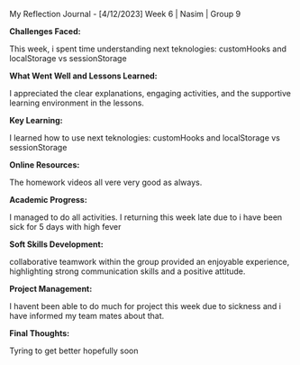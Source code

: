 My Reflection Journal - [4/12/2023]
Week 6 | Nasim | Group 9

**Challenges Faced:**

This week, i spent time understanding next teknologies: customHooks and localStorage vs sessionStorage

**What Went Well and Lessons Learned:**

I appreciated the clear explanations, engaging activities, and the supportive learning environment in the lessons.

**Key Learning:**

I learned how to use next teknologies: customHooks and localStorage vs sessionStorage

**Online Resources:**

The homework videos all vere very good as always.

**Academic Progress:**

I managed to do all activities. I returning this week late due to i have been sick for 5 days with high fever

**Soft Skills Development:**

collaborative teamwork within the group provided an enjoyable experience, highlighting strong communication skills and a positive attitude.

**Project Management:**

I havent been able to do much for project this week due to sickness and i have informed my team mates about that.

**Final Thoughts:**

Tyring to get better hopefully soon
